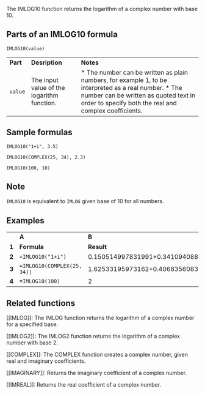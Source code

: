 The IMLOG10 function returns the logarithm of a complex number with base 10.

Parts of an IMLOG10 formula
---------------------------

`IMLOG10(value)`

|  |  |  |
| --- | --- | --- |
| **Part** | **Desription** | **Notes** |
| `value` | The input value of the logarithm function. | * The number can be written as plain numbers, for example 1, to be interpreted as a real number. * The number can be written as quoted text in order to specify both the real and complex coefficients. |

Sample formulas
---------------

`IMLOG10("1+i", 3.5)`

`IMLOG10(COMPLEX(25, 34), 2.3)`

`IMLOG10(100, 10)`

Note
----

`IMLOG10` is equivalent to `IMLOG` given base of 10 for all numbers.

Examples
--------

|  |  |  |
| --- | --- | --- |
|  | **A** | **B** |
| **1** | **Formula** | **Result** |
| **2** | `=IMLOG10("1+i")` | 0.150514997831991+0.34109408846046i |
| **3** | `=IMLOG10(COMPLEX(25, 34))` | 1.62533195973162+0.406835608369804i |
| **4** | `=IMLOG10(100)` | 2 |

Related functions
-----------------

[[IMLOG]]: The IMLOG function returns the logarithm of a complex number for a specified base.

[[IMLOG2]]: The IMLOG2 function returns the logarithm of a complex number with base 2.

[[COMPLEX]]: The COMPLEX function creates a complex number, given real and imaginary coefficients.

[[IMAGINARY]]: Returns the imaginary coefficient of a complex number.

[[IMREAL]]: Returns the real coefficient of a complex number.